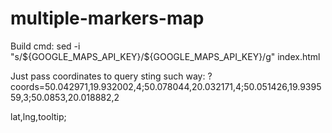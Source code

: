 # multiple-markers-map


Build cmd:
sed -i "s/\${GOOGLE_MAPS_API_KEY}/${GOOGLE_MAPS_API_KEY}/g" index.html

Just pass coordinates to query sting such way:
?coords=50.042971,19.932002,4;50.078044,20.032171,4;50.051426,19.939559,3;50.0853,20.018882,2

lat,lng,tooltip;
